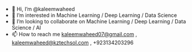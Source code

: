 - 👋 Hi, I’m @kaleemwaheed
- 👀 I’m interested in Machine Learning / Deep Learning / Data Science
- 💞️ I’m looking to collaborate on Machine Learning / Deep Learning / Data Science / AI
- 📫 How to reach me  kaleemwaheed07@gmail.com , kaleemwaheed@kztechsol.com ,  +923134203296

<!---
kaleemwaheed/kaleemwaheed is a ✨ special ✨ repository because its `README.md` (this file) appears on your GitHub profile.
You can click the Preview link to take a look at your changes.
--->
